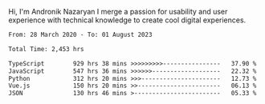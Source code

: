 Hi, I'm Andronik Nazaryan
I merge a passion for usability and user experience with technical knowledge to create cool digital experiences.


<!--START_SECTION:waka-->

```txt
From: 28 March 2020 - To: 01 August 2023

Total Time: 2,453 hrs

TypeScript        929 hrs 38 mins >>>>>>>>>----------------   37.90 %
JavaScript        547 hrs 36 mins >>>>>>-------------------   22.32 %
Python            312 hrs 20 mins >>>----------------------   12.73 %
Vue.js            150 hrs 20 mins >>-----------------------   06.13 %
JSON              130 hrs 46 mins >------------------------   05.33 %
```

<!--END_SECTION:waka-->
